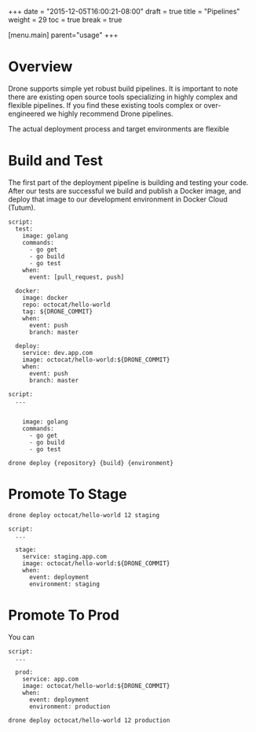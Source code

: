 +++
date = "2015-12-05T16:00:21-08:00"
draft = true
title = "Pipelines"
weight = 29
toc = true
break = true


[menu.main]
	parent="usage"
+++

# Overview

Drone supports simple yet robust build pipelines. It is important to note there are existing open source tools specializing in highly complex and flexible pipelines. If you find these existing tools complex or over-engineered we highly recommend Drone pipelines.



The actual deployment process and target environments are flexible


# Build and Test

The first part of the deployment pipeline is building and testing your code. After our tests are successful we build and publish a Docker image, and deploy that image to our development environment in Docker Cloud (Tutum).

```
script:
  test:
    image: golang
    commands:
      - go get
      - go build
      - go test
    when:
      event: [pull_request, push]

  docker:
    image: docker
    repo: octocat/hello-world
    tag: ${DRONE_COMMIT}
    when:
      event: push
      branch: master

  deploy:
    service: dev.app.com
    image: octocat/hello-world:${DRONE_COMMIT}
    when:
      event: push
      branch: master
```



```
script:
  ...


    image: golang
    commands:
      - go get
      - go build
      - go test
```



```
drone deploy {repository} {build} {environment}
```


# Promote To Stage

```
drone deploy octocat/hello-world 12 staging
```

```
script:
  ...

  stage:
    service: staging.app.com
    image: octocat/hello-world:${DRONE_COMMIT}
    when:
      event: deployment
      environment: staging
```

# Promote To Prod

You can

```
script:
  ...

  prod:
    service: app.com
    image: octocat/hello-world:${DRONE_COMMIT}
    when:
      event: deployment
      environment: production
```

```
drone deploy octocat/hello-world 12 production
```
